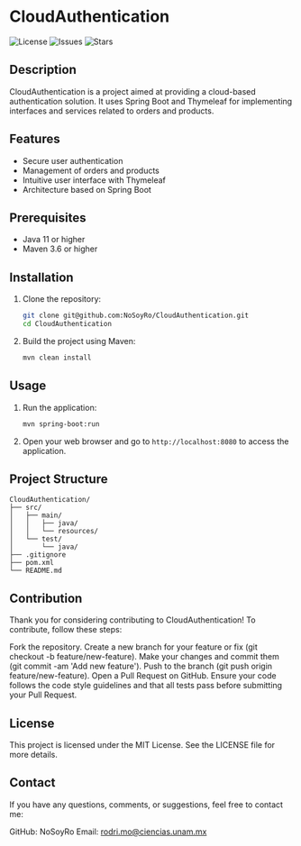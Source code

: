 # CloudAuthentication

![License](https://img.shields.io/github/license/NoSoyRo/CloudAuthentication)
![Issues](https://img.shields.io/github/issues/NoSoyRo/CloudAuthentication)
![Stars](https://img.shields.io/github/stars/NoSoyRo/CloudAuthentication)

## Description

CloudAuthentication is a project aimed at providing a cloud-based authentication solution. It uses Spring Boot and Thymeleaf for implementing interfaces and services related to orders and products.

## Features

- Secure user authentication
- Management of orders and products
- Intuitive user interface with Thymeleaf
- Architecture based on Spring Boot

## Prerequisites

- Java 11 or higher
- Maven 3.6 or higher

## Installation

1. Clone the repository:
    ```sh
    git clone git@github.com:NoSoyRo/CloudAuthentication.git
    cd CloudAuthentication
    ```

2. Build the project using Maven:
    ```sh
    mvn clean install
    ```

## Usage

1. Run the application:
    ```sh
    mvn spring-boot:run
    ```

2. Open your web browser and go to `http://localhost:8080` to access the application.

## Project Structure

```plaintext
CloudAuthentication/
├── src/
│   ├── main/
│   │   ├── java/
│   │   └── resources/
│   └── test/
│       └── java/
├── .gitignore
├── pom.xml
└── README.md
```
## Contribution
Thank you for considering contributing to CloudAuthentication! To contribute, follow these steps:

Fork the repository.
Create a new branch for your feature or fix (git checkout -b feature/new-feature).
Make your changes and commit them (git commit -am 'Add new feature').
Push to the branch (git push origin feature/new-feature).
Open a Pull Request on GitHub.
Ensure your code follows the code style guidelines and that all tests pass before submitting your Pull Request.

## License
This project is licensed under the MIT License. See the LICENSE file for more details.

## Contact
If you have any questions, comments, or suggestions, feel free to contact me:

GitHub: NoSoyRo
Email: rodri.mo@ciencias.unam.mx


